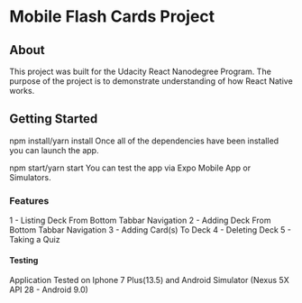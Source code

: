 # Mobile Flash Cards Project

## About

This project was built for the Udacity React Nanodegree Program. The purpose of the project is to demonstrate understanding of how React Native works.

## Getting Started

npm install/yarn install
Once all of the dependencies have been installed you can launch the app.

npm start/yarn start
You can test the app via Expo Mobile App or Simulators.

### Features
1 - Listing Deck From Bottom Tabbar Navigation
2 - Adding Deck From Bottom Tabbar Navigation
3 - Adding Card(s) To Deck
4 - Deleting Deck
5 - Taking a Quiz

#### Testing
Application Tested on Iphone 7 Plus(13.5) and Android Simulator (Nexus 5X API 28 - Android 9.0)
